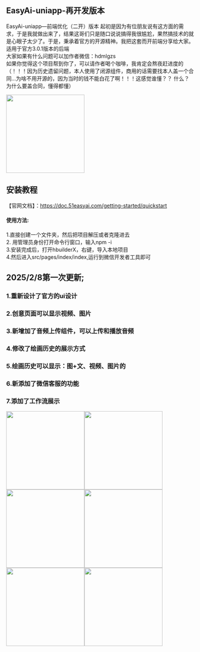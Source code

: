## EasyAi-uniapp-再开发版本
EasyAi-uniapp—前端优化（二开）版本
起初是因为有位朋友说有这方面的需求，于是我就做出来了，结果这哥们只是随口说说搞得我很尴尬，果然搞技术的就是心眼子太少了。于是，秉承着官方的开源精神。我把这套而开前端分享给大家。适用于官方3.0.1版本的后端  
大家如果有什么问题可以加作者微信：hdmlgzs  
如果你觉得这个项目帮到你了，可以请作者喝个咖啡，我肯定会熬夜赶进度的  
（！！！因为历史遗留问题，本人使用了闭源组件，商用的话需要找本人盖一个合同...为啥不用开源的，因为当时的钱不能白花了啊！！！这感觉谁懂？？ 什么？为什么要盖合同，懂得都懂）

<img src="https://github.com/chinahu-woker/easyai2work/blob/master/%E5%BE%AE%E4%BF%A1%E5%9B%BE%E7%89%87_20250208181944.jpg" width="210px">

## 安装教程  
【官网文档】：https://doc.51easyai.com/getting-started/quickstart

#### 使用方法:  
1.直接创建一个文件夹，然后把项目解压或者克隆进去  
2. 用管理员身份打开命令行窗口，输入npm -i   
3.安装完成后，打开hbuilderX，右键，导入本地项目  
4.然后进入src/pages/index/index,运行到微信开发者工具即可  

## 2025/2/8第一次更新;
### 1.重新设计了官方的ui设计
### 2.创意页面可以显示视频、图片
### 3.新增加了音频上传组件，可以上传和播放音频
### 4.修改了绘画历史的展示方式
### 5.绘画历史可以显示：图+文、视频、图片的
### 6.新添加了微信客服的功能
### 7.添加了工作流展示
<img src="https://github.com/chinahu-woker/easyai2work/blob/master/%E5%BE%AE%E4%BF%A1%E6%88%AA%E5%9B%BE_20250208193439.png" width="210px"/><img src="https://github.com/chinahu-woker/easyai2work/blob/master/%E5%BE%AE%E4%BF%A1%E6%88%AA%E5%9B%BE_20250208193548.png" width="210px"><img src="https://github.com/chinahu-woker/easyai2work/blob/master/%E5%BE%AE%E4%BF%A1%E6%88%AA%E5%9B%BE_20250208193616.png" width="210px"><img src="https://github.com/chinahu-woker/easyai2work/blob/master/%E5%BE%AE%E4%BF%A1%E6%88%AA%E5%9B%BE_20250208193623.png" width="210px"><img src="https://github.com/chinahu-woker/easyai2work/blob/master/%E5%BE%AE%E4%BF%A1%E6%88%AA%E5%9B%BE_20250208193627.png" width="210px"><img src="https://github.com/chinahu-woker/easyai2work/blob/master/%E5%BE%AE%E4%BF%A1%E6%88%AA%E5%9B%BE_20250208193635.png" width="210px">









